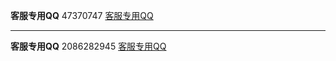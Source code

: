 **客服专用QQ**
47370747
[客服专用QQ](http://wpa.qq.com/msgrd?v=3&uin=47370747&site=qq&menu=yes)
*****
**客服专用QQ**
2086282945
[客服专用QQ](http://wpa.qq.com/msgrd?v=3&uin=2086282945&site=qq&menu=yes)